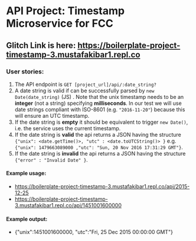 # API Project: Timestamp Microservice for FCC

## Glitch Link is here: https://boilerplate-project-timestamp-3.mustafakibar1.repl.co

### User stories:

1. The API endpoint is `GET [project_url]/api/:date_string?`
2. A date string is valid if can be successfully parsed by `new Date(date_string)` (JS) . Note that the unix timestamp needs to be an **integer** (not a string) specifying **milliseconds**. In our test we will use date strings compliant with ISO-8601 (e.g. `"2016-11-20"`) because this will ensure an UTC timestamp.
3. If the date string is **empty** it should be equivalent to trigger `new Date()`, i.e. the service uses the current timestamp.
4. If the date string is **valid** the api returns a JSON having the structure 
`{"unix": <date.getTime()>, "utc" : <date.toUTCString()> }`
e.g. `{"unix": 1479663089000 ,"utc": "Sun, 20 Nov 2016 17:31:29 GMT"}`.
5. If the date string is **invalid** the api returns a JSON having the structure `{"error" : "Invalid Date" }`.

#### Example usage:
* https://boilerplate-project-timestamp-3.mustafakibar1.repl.co/api/2015-12-25
* https://boilerplate-project-timestamp-3.mustafakibar1.repl.co/api/1451001600000

#### Example output:
* {"unix":1451001600000, "utc":"Fri, 25 Dec 2015 00:00:00 GMT"}